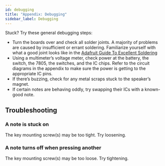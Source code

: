 ```yaml
---
id: debugging
title: "Appendix: Debugging"
sidebar_label: Debugging
---
```


Stuck? Try these general debugging steps:

- Turn the boards over and check all solder joints. A majority of problems are caused by insufficient or errant soldering. Familiarize yourself with what a good joint looks like in the [Adafruit Guide To Excellent Soldering](https://learn.adafruit.com/adafruit-guide-excellent-soldering)
- Using a multimeter’s voltage meter, check power at the battery, the switch, the 7805, the switches, and the IC chips. Refer to the circuit diagrams in the appendix to make sure the power is getting to the appropriate IC pins.
- If there’s buzzing, check for any metal scraps stuck to the speaker’s magnet.
- If certain notes are behaving oddly, try swapping their ICs with a known-good note.

## Troubleshooting

### A note is stuck on

The key mounting screw(s) may be too tight. Try loosening.

### A note turns off when pressing another

The key mounting screw(s) may be too loose. Try tightening.
